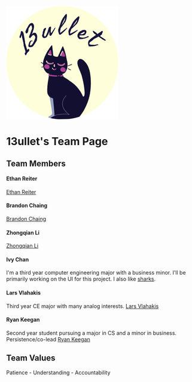 ![Our logo](./branding/13bullet_logo.png)
# 13ullet's Team Page

## Team Members

#### Ethan Reiter
[Ethan Reiter](https://dino-inc.github.io/CSE110Lab1/)

#### Brandon Chaing
[Brandon Chaing](https://bchaing.github.io/sp21-cse110-lab1/)

#### Zhongqian Li
[Zhongqian Li](https://zhl024.github.io/Lab1/)

#### Ivy Chan
I'm a third year computer engineering major with a business minor. I'll be primarily working on the UI for this project. I also like [sharks](https://ivychxn.github.io/110lab1/).

#### Lars Vlahakis
Third year CE major with many analog interests.
[Lars Vlahakis](https://lvlahaki.github.io/GitHubPages/)

#### Ryan Keegan
Second year student pursuing a major in CS and a minor in business. Persistence/co-lead [Ryan Keegan](https://rkeegsd.github.io/cse110-lab1/)

## Team Values
Patience - Understanding - Accountability
